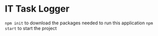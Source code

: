 # IT Task Logger

`npm init` to download the packages needed to run this application
`npm start` to start the project
